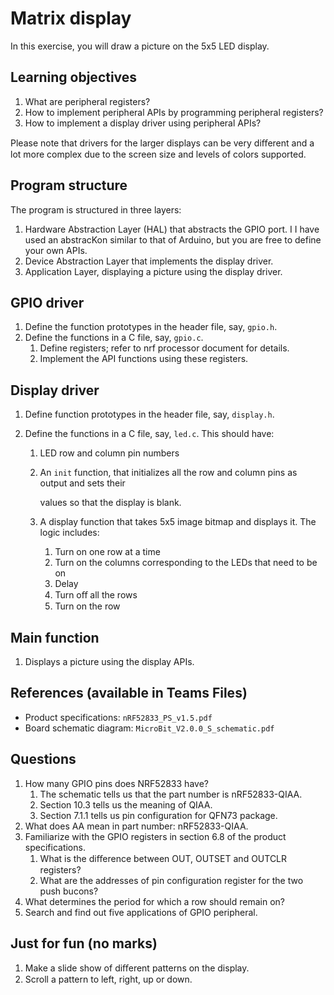 # Matrix display

In this exercise, you will draw a picture on the 5x5 LED display.

## Learning objectives

1. What are peripheral registers?
2. How to implement peripheral APIs by programming peripheral registers?
3. How to implement a display driver using peripheral APIs?

Please note that drivers for the larger displays can be very diﬀerent and a lot more complex due to the screen size and levels of colors supported.

## Program structure

The program is structured in three layers:

1. Hardware Abstraction Layer (HAL) that abstracts the GPIO port. I   I have used an abstracKon similar to that of Arduino, but you are free to define your own APIs.
2. Device Abstraction Layer that implements the display driver.
3. Application Layer, displaying a picture using the display driver.

## GPIO driver

1. Define the function prototypes in the header file, say, `gpio.h`.
2. Define the functions in a C file, say, `gpio.c`.
   1. Define registers; refer to nrf processor document for details.
   2. Implement the API functions using these registers.

## Display driver

1. Define function prototypes in the header file, say, `display.h`.

2. Define the functions in a C file, say, `led.c`. This should have:

   1. LED row and column pin numbers

   2. An `init` function, that initializes all the row and column pins as output and sets their

      values so that the display is blank.

   3. A display function that takes 5x5 image bitmap and displays it. The logic includes:

      1. Turn on one row at a time
      2. Turn on the columns corresponding to the LEDs that need to be on
      3. Delay
      4. Turn oﬀ all the rows
      5. Turn on the row

## Main function

1. Displays a picture using the display APIs.

## References (available in Teams Files)

- Product specifications: `nRF52833_PS_v1.5.pdf`
- Board schematic diagram: `MicroBit_V2.0.0_S_schematic.pdf`

## Questions

1. How many GPIO pins does NRF52833 have?
   1. The schematic tells us that the part number is nRF52833-QIAA.
   2. Section 10.3 tells us the meaning of QIAA.
   3. Section 7.1.1 tells us pin configuration for QFN73 package.
2. What does AA mean in part number: nRF52833-QIAA.
3. Familiarize with the GPIO registers in section 6.8 of the product specifications.
   1. What is the diﬀerence between OUT, OUTSET and OUTCLR registers?
   2. What are the addresses of pin configuration register for the two push bucons?
4. What determines the period for which a row should remain on?
5. Search and find out five applications of GPIO peripheral.

## Just for fun (no marks)

1. Make a slide show of diﬀerent patterns on the display.
2. Scroll a pattern to left, right, up or down.
